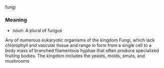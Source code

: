 fungi
### Meaning
+ _noun_: A plural of fungus

Any of numerous eukaryotic organisms of the kingdom Fungi, which lack chlorophyll and vascular tissue and range in form from a single cell to a body mass of branched filamentous hyphae that often produce specialized fruiting bodies. The kingdom includes the yeasts, molds, smuts, and mushrooms
